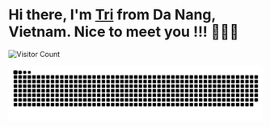 # Hi there, I'm [Tri](https://github.com/tranductri2003) from Da Nang, Vietnam. Nice to meet you !!! 👋👋👋

![Visitor Count](https://visitor-badge.glitch.me/badge?page_id=tranductri2003.tranductri2003)

![Snake animation](https://raw.githubusercontent.com/tranductri2003/tranductri2003/output/github-contribution-grid-snake.svg)
